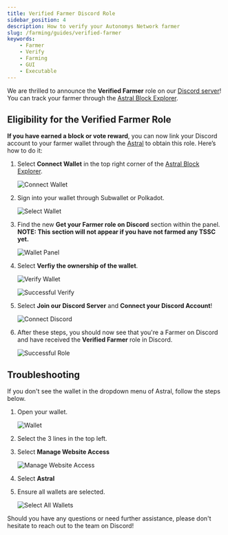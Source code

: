 ```yaml
---
title: Verified Farmer Discord Role
sidebar_position: 4
description: How to verify your Autonomys Network farmer
slug: /farming/guides/verified-farmer
keywords:
    - Farmer
    - Verify
    - Farming
    - GUI
    - Executable
---
```


We are thrilled to announce the **Verified Farmer** role on our [Discord server](https://autonomys.xyz/discord)!
You can track your farmer through the [Astral Block Explorer](https://astral.autonomys.xyz).

## Eligibility for the Verified Farmer Role

**If you have earned a block or vote reward**, you can now link your Discord account to your farmer wallet through the [Astral](https://astral.autonomys.xyz) to obtain this role. Here’s how to do it:

1. Select **Connect Wallet** in the top right corner of the [Astral Block Explorer](https://astral.autonomys.xyz).
    
    ![Connect Wallet](/img/doc-imgs/verify-farmer/connect-wallet.png)


2. Sign into your wallet through Subwallet or Polkadot.

    ![Select Wallet](/img/doc-imgs/verify-farmer/select-wallet.png)


3. Find the new **Get your Farmer role on Discord** section within the panel. **NOTE: This section will not appear if you have not farmed any TSSC yet.**

    ![Wallet Panel](/img/doc-imgs/verify-farmer/wallet-panel.png)


4. Select **Verfiy the ownership of the wallet**.
    
    ![Verify Wallet](/img/doc-imgs/verify-farmer/verify-wallet.png)

    ![Successful Verify](/img/doc-imgs/verify-farmer/successful-verify.png)

5. Select **Join our Discord Server** and **Connect your Discord Account**!
    
    ![Connect Discord](/img/doc-imgs/verify-farmer/connect-discord.png)

6. After these steps, you should now see that you're a Farmer on Discord and have received the **Verified Farmer** role in Discord.

    ![Successful Role](/img/doc-imgs/verify-farmer/successful-role.png)


## Troubleshooting
If you don't see the wallet in the dropdown menu of Astral, follow the steps below.
1. Open your wallet.
    
    ![Wallet](/img/doc-imgs/verify-farmer/wallet.png)

2. Select the 3 lines in the top left.


3. Select **Manage Website Access**
    
    ![Manage Website Access](/img/doc-imgs/verify-farmer/manage-website-access.png)

4. Select **Astral**

5. Ensure all wallets are selected.

    ![Select All Wallets](/img/doc-imgs/verify-farmer/select-astral.png)


Should you have any questions or need further assistance, please don't hesitate to reach out to the team on Discord!